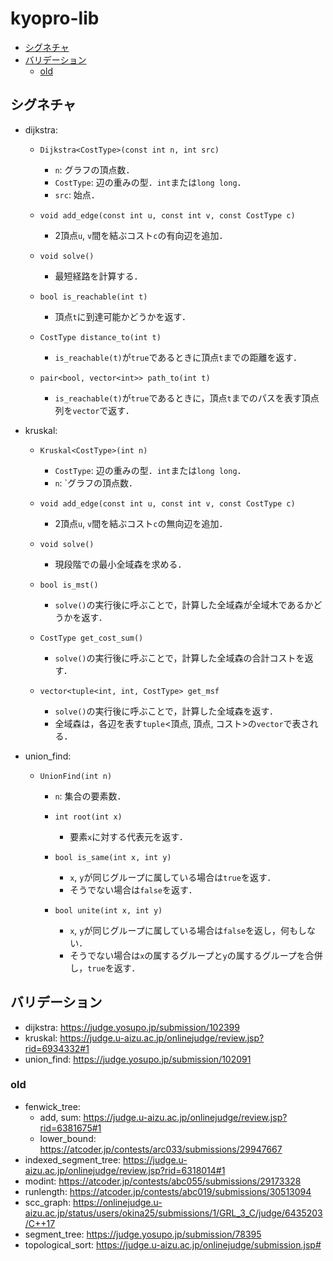 # kyopro-lib <!-- omit in toc -->
- [シグネチャ](#シグネチャ)
- [バリデーション](#バリデーション)
  - [old](#old)

## シグネチャ
* dijkstra:
  * `Dijkstra<CostType>(const int n, int src)`
    * `n`: グラフの頂点数．
    * `CostType`: 辺の重みの型．`int`または`long long`．
    * `src`: 始点．
  
  * `void add_edge(const int u, const int v, const CostType c)`
    * 2頂点`u`, `v`間を結ぶコスト`c`の有向辺を追加．
  
  * `void solve()`
    * 最短経路を計算する．
  
  * `bool is_reachable(int t)`
    * 頂点`t`に到達可能かどうかを返す．

  * `CostType distance_to(int t)`
    * `is_reachable(t)`が`true`であるときに頂点`t`までの距離を返す．

  * `pair<bool, vector<int>> path_to(int t)`
    * `is_reachable(t)`が`true`であるときに，頂点`t`までのパスを表す頂点列を`vector`で返す．

* kruskal:
  * `Kruskal<CostType>(int n)`
    * `CostType`: 辺の重みの型．`int`または`long long`．
    * `n`: `グラフの頂点数．

  * `void add_edge(const int u, const int v, const CostType c)`
    * 2頂点`u`, `v`間を結ぶコスト`c`の無向辺を追加．
  
  * `void solve()`
    * 現段階での最小全域森を求める．
  
  * `bool is_mst()`
    * `solve()`の実行後に呼ぶことで，計算した全域森が全域木であるかどうかを返す．
  
  * `CostType get_cost_sum()`
    * `solve()`の実行後に呼ぶことで，計算した全域森の合計コストを返す．

  * `vector<tuple<int, int, CostType> get_msf`
    * `solve()`の実行後に呼ぶことで，計算した全域森を返す．
    * 全域森は，各辺を表す`tuple`<頂点, 頂点, コスト>の`vector`で表される．

* union_find:
  * `UnionFind(int n)`
    * `n`: 集合の要素数．
    * `int root(int x)`
      * 要素`x`に対する代表元を返す．
    
    * `bool is_same(int x, int y)`
      * `x`, `y`が同じグループに属している場合は`true`を返す．
      * そうでない場合は`false`を返す．
    
    * `bool unite(int x, int y)`
      * `x`, `y`が同じグループに属している場合は`false`を返し，何もしない．
      * そうでない場合は`x`の属するグループと`y`の属するグループを合併し，`true`を返す．

## バリデーション
* dijkstra: https://judge.yosupo.jp/submission/102399
* kruskal: https://judge.u-aizu.ac.jp/onlinejudge/review.jsp?rid=6934332#1
* union_find: https://judge.yosupo.jp/submission/102091

### old
* fenwick_tree: 
  * add, sum: https://judge.u-aizu.ac.jp/onlinejudge/review.jsp?rid=6381675#1 
  * lower_bound: https://atcoder.jp/contests/arc033/submissions/29947667
* indexed_segment_tree: https://judge.u-aizu.ac.jp/onlinejudge/review.jsp?rid=6318014#1
* modint: https://atcoder.jp/contests/abc055/submissions/29173328
* runlength: https://atcoder.jp/contests/abc019/submissions/30513094
* scc_graph: https://onlinejudge.u-aizu.ac.jp/status/users/okina25/submissions/1/GRL_3_C/judge/6435203/C++17
* segment_tree: https://judge.yosupo.jp/submission/78395
* topological_sort: https://judge.u-aizu.ac.jp/onlinejudge/submission.jsp# 